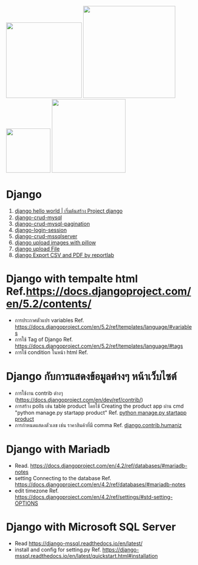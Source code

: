 <img src="https://user-images.githubusercontent.com/89516355/235416221-cf1ccd02-ae8d-45c5-b900-444dd1ae9b47.png" width="205">  <img src="https://user-images.githubusercontent.com/89516355/235416348-6ff88b33-7cd1-4a2e-9529-57512b6a206f.png" width="250">  <img src="https://user-images.githubusercontent.com/89516355/235414368-0ee8b98d-647a-4c17-a031-df3a9b796b20.png" width="120">        <img src="https://user-images.githubusercontent.com/89516355/235414515-ddc2eefb-cf26-4b64-b079-b2545b7dc7af.png" width="200"> 


# Django

1. <a href="https://github.com/kiadbodin/Django/tree/main/helloworld"> django hello world | เริ่มต้นสร้าง Project django </a>
2. <a href="https://github.com/kiadbodin/Django/tree/main/django-crud-mysql"> django-crud-mysql  </a>
3. <a href="https://github.com/kiadbodin/Django/tree/main/django-crud-mysql-pagination"> django-crud-mysql-pagination  </a>
4. <a href="https://github.com/kiadbodin/Django/tree/main/django-login-session"> django-login-session  </a>
5. <a href="https://github.com/kiadbodin/Django/tree/main/django-crud-mssqlserver"> django-crud-mssqlserver  </a>
6. <a href="#"> django upload images with pillow </a>
7. <a href="#"> django upload File </a>
8. <a href="#"> django Export CSV and PDF by reportlab </a>



# Django with tempalte html Ref.https://docs.djangoproject.com/en/5.2/contents/
* การประกาศตัวแปร variables Ref. https://docs.djangoproject.com/en/5.2/ref/templates/language/#variables
* การใช้ Tag of Django Ref. https://docs.djangoproject.com/en/5.2/ref/templates/language/#tags
* การใช้ condition ในหน้า html Ref. 

# Django กับการแสดงข้อมูลต่างๆ หน้าเว็บไซต์
* การใช้งาน contrib ต่างๆ (https://docs.djangoproject.com/en/dev/ref/contrib/)
* การสร้าง polls เช่น table product โดยใช้ Creating the product app ผ่าน cmd "python manage.py startapp product" 
 Ref. <a href="https://docs.djangoproject.com/en/4.2/intro/tutorial01/"> python manage.py startapp product </a> 
* การกำหนดแสดงตัวเลข เช่น ราคาสินค้าที่มี comma Ref. <a href="https://docs.djangoproject.com/en/dev/ref/contrib/humanize/#ref-contrib-humanize"> django.contrib.humaniz </a> 

# Django with Mariadb
* Read. https://docs.djangoproject.com/en/4.2/ref/databases/#mariadb-notes
* setting Connecting to the database Ref. https://docs.djangoproject.com/en/4.2/ref/databases/#mariadb-notes
* edit timezone Ref. https://docs.djangoproject.com/en/4.2/ref/settings/#std-setting-OPTIONS

# Django with Microsoft SQL Server
* Read https://django-mssql.readthedocs.io/en/latest/
* install and config for setting.py Ref. https://django-mssql.readthedocs.io/en/latest/quickstart.html#installation
